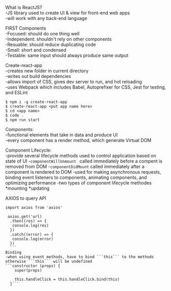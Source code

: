 What is ReactJS?  
  -JS library used to create UI & view for front-end web apps  
  -will work with any back-end language  
  
FIRST Components  
  -Focused: should do one thing well  
  -Independent: shouldn't rely on other components  
  -Resuable: should reduce duplicating code  
  -Small: short and condensed  
  -Testable: same input should always produce same output  
  

Create-react-app  
  -creates new folder in current directory  
  -writes out build dependencies  
  -allows import of CSS, gives dev server to run, and hot reloading  
  -uses Webpack which includes Babel, Autoprefixer for CSS, Jest for testing, and ESLint  
```  
$ npm i -g create-react-app
$ create-react-app <put app name here>
$ cd <app name>
$ code .
$ npm run start
```  
Components:  
  -functional elements that take in data and produce UI  
  -every component has a render method, which generate Virtual DOM  

Component Lifecycle:  
 -provide several lifecycle methods used to control application based on state of UI
 -```componentWillUnmount ``` called immediately before a compent is removed from DOM
 -```componentDidMount``` called immediately after a component is rendered to DOM 
 -used for making asynchronous requests, binding event listeners to components, animating components, and optimizing performance
 -two types of component lifecycle methodes
  *mounting
  *updating
  
AXIOS to query API  
  ```
  import axios from 'axios'
  ```
  ```
   axios.get('url)
    .then((res) => {
     console.log(res)
    })
    .catch((error) => {
     console.log(error)
    })
    ```
Binding   
 -when using event methods, have to bind ```this``` to the methods otherwise ```this``` will be undefined
 ```constructor (props) {
      super(props)
      
      this.handleClick = this.handleClick.bind(this)
    }```
 
   
 
